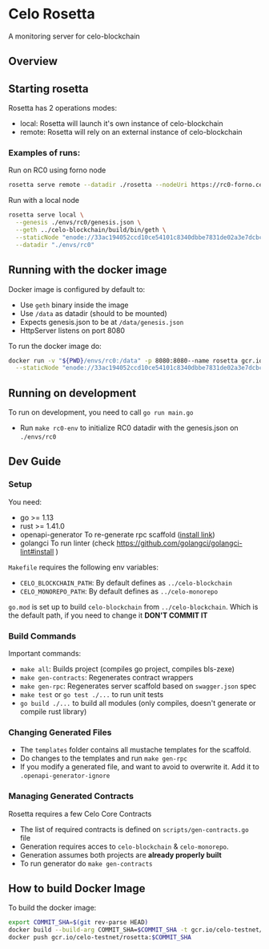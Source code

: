 # Celo Rosetta

A monitoring server for celo-blockchain

## Overview


## Starting rosetta

Rosetta has 2 operations modes:
  * local: Rosetta will launch it's own instance of celo-blockchain 
  * remote: Rosetta will rely on an external instance of celo-blockchain


### Examples of runs:

Run on RC0 using forno node
```bash
rosetta serve remote --datadir ./rosetta --nodeUri https://rc0-forno.celo-testnet.org/ --epochSize 17280
```

Run with a local node
```bash
rosetta serve local \
  --genesis ./envs/rc0/genesis.json \
  --geth ../celo-blockchain/build/bin/geth \
  --staticNode "enode://33ac194052ccd10ce54101c8340dbbe7831de02a3e7dcbca7fd35832ff8c53a72fd75e57ce8c8e73a0ace650dc2c2ec1e36f0440e904bc20a3cf5927f2323e85@34.83.199.225:30303" \
  --datadir "./envs/rc0"
```

## Running with the docker image

Docker image is configured by default to:
  * Use `geth` binary inside the image
  * Use `/data` as datadir (should to be mounted)
  * Expects genesis.json to be at `/data/genesis.json`
  * HttpServer listens on port 8080

To run the docker image do:
```bash 
docker run -v "${PWD}/envs/rc0:/data" -p 8080:8080--name rosetta gcr.io/celo-testnet/rosetta:0.1 serve local \
  --staticNode "enode://33ac194052ccd10ce54101c8340dbbe7831de02a3e7dcbca7fd35832ff8c53a72fd75e57ce8c8e73a0ace650dc2c2ec1e36f0440e904bc20a3cf5927f2323e85@34.83.199.225:30303"
```


## Running on development

To run on development, you need to call `go run main.go`

* Run `make rc0-env` to initialize RC0 datadir with the genesis.json on `./envs/rc0`

## Dev Guide

### Setup

You need:
  * go >= 1.13
  * rust >= 1.41.0
  * openapi-generator To re-generate rpc scaffold ([install link](https://openapi-generator.tech))
  * golangci To run linter (check https://github.com/golangci/golangci-lint#install )

`Makefile` requires the following env variables:
  * `CELO_BLOCKCHAIN_PATH`: By default defines as `../celo-blockchain`
  * `CELO_MONOREPO_PATH`: By default defines as `../celo-monorepo`

`go.mod` is set up to build `celo-blockchain` from `../celo-blockchain`. Which is the default path,
if you need to change it **DON'T COMMIT IT**

### Build Commands

Important commands:

* `make all`: Builds project (compiles go project, compiles bls-zexe)
* `make gen-contracts`: Regenerates contract wrappers
* `make gen-rpc`: Regenerates server scaffold based on `swagger.json` spec
* `make test` or `go test ./...` to run unit tests
* `go build ./...` to build all modules (only compiles, doesn't generate or compile rust library)

### Changing Generated Files

* The `templates` folder contains all mustache templates for the scaffold.
* Do changes to the templates and run `make gen-rpc`
* If you modify a generated file, and want to avoid to overwrite it. Add it to `.openapi-generator-ignore`

### Managing Generated Contracts

Rosetta requires a few Celo Core Contracts

* The list of required contracts is defined on `scripts/gen-contracts.go` file
* Generation requires acces to `celo-blockchain` & `celo-monorepo`.
* Generation assumes both projects are **already properly built**
* To run generator do `make gen-contracts`

## How to build Docker Image

To build the docker image:
```bash
export COMMIT_SHA=$(git rev-parse HEAD)
docker build --build-arg COMMIT_SHA=$COMMIT_SHA -t gcr.io/celo-testnet/rosetta:$COMMIT_SHA .
docker push gcr.io/celo-testnet/rosetta:$COMMIT_SHA
```

